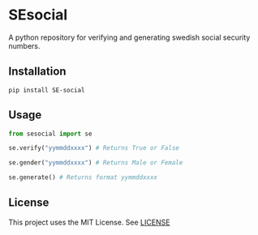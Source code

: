 # SEsocial

A python repository for verifying and generating swedish social security numbers.

## Installation

`pip install SE-social`

## Usage

```python
from sesocial import se

se.verify("yymmddxxxx") # Returns True or False

se.gender("yymmddxxxx") # Returns Male or Female

se.generate() # Returns format yymmddxxxx
```

## License

This project uses the MIT License. See [LICENSE](LICENSE "LICENSE")
